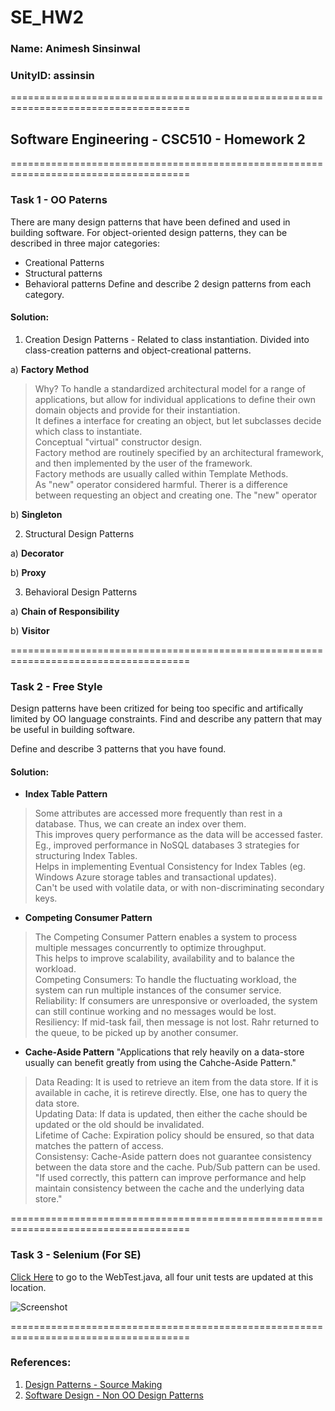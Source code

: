 # SE_HW2

### Name: Animesh Sinsinwal
### UnityID: assinsin

=====================================================================================
## Software Engineering - CSC510 - Homework 2
=====================================================================================

### Task 1 - OO Paterns
There are many design patterns that have been defined and used in building software. For object-oriented design patterns, they can be described in three major categories:

* Creational Patterns
* Structural patterns
* Behavioral patterns
Define and describe 2 design patterns from each category. </br>
#### Solution: 
1. Creation Design Patterns - Related to class instantiation. Divided into class-creation patterns and object-creational patterns. 

a) **Factory Method**
> Why? To handle a standardized architectural model for a range of applications, but allow for individual applications to define their own domain objects and provide for their instantiation. </br>
> It defines a interface for creating an object, but let subclasses decide which class to instantiate. </br>
> Conceptual "virtual" constructor design. </br>
> Factory method are routinely specified by an architectural framework, and then implemented by the user of the framework.</br>
> Factory methods are usually called within Template Methods. </br>
> As "new" operator considered harmful. Therer is a difference between requesting an object and creating one. The "new" operator 

b) **Singleton**

2. Structural Design Patterns

a) **Decorator**

b) **Proxy**

3. Behavioral Design Patterns

a) **Chain of Responsibility**

b) **Visitor**

=====================================================================================

### Task 2 - Free Style
Design patterns have been critized for being too specific and artifically limited by OO language constraints. Find and describe any pattern that may be useful in building software.

Define and describe 3 patterns that you have found. </br>
#### Solution:

* **Index Table Pattern**
> Some attributes are accessed more frequently than rest in a database. Thus, we can create an index over them.</br>
> This improves query performance as the data will be accessed faster. Eg., improved performance in NoSQL databases 3 strategies for structuring Index Tables.</br>
> Helps in implementing Eventual Consistency for Index Tables (eg. Windows Azure storage tables and transactional updates).</br>
> Can't be used with volatile data, or with non-discriminating secondary keys. </br>

* **Competing Consumer Pattern**
> The Competing Consumer Pattern enables a system to process multiple messages concurrently to optimize throughput.</br>
> This helps to improve scalability, availability and to balance the workload.</br>
> Competing Consumers: To handle the fluctuating workload, the system can run multiple instances of the consumer service.</br>
> Reliability: If consumers are unresponsive or overloaded, the system can still continue working and no messages would be lost.</br>
> Resiliency: If mid-task fail, then message is not lost. Rahr returned to the queue, to be picked up by another consumer. </br>


* **Cache-Aside Pattern**
"Applications that rely heavily on a data-store usually can benefit greatly from using the Cahche-Aside Pattern." </br>
> Data Reading: It is used to retrieve an item from the data store. If it is available in cache, it is retireve directly. Else, one has to query the data store. </br>
> Updating Data: If data is updated, then either the cache should be updated or the old should be invalidated. </br>
> Lifetime of Cache: Expiration policy should be ensured, so that data matches the pattern of access.</br>
> Consistensy: Cache-Aside pattern does not guarantee consistency between the data store and the cache. Pub/Sub pattern can be used.</br>
"If used correctly, this pattern can improve performance and help maintain consistency between the cache and the underlying data store."</br>


=====================================================================================

### Task 3 - Selenium (For SE)

[Click Here](https://github.ncsu.edu/assinsin/SE_HW2/blob/assinsin/Selenium/src/test/java/selenium/tests/WebTest.java) to go to the WebTest.java, all four unit tests are updated at this location. 

![Screenshot](https://github.ncsu.edu/assinsin/SE_HW2/blob/assinsin/images/PassedTest%20-%20Screenshot.png)

=====================================================================================

### References:
1. [Design Patterns - Source Making](https://sourcemaking.com/design_patterns)
2. [Software Design - Non OO Design Patterns](https://blog.cdemi.io/tag/design-patterns/)